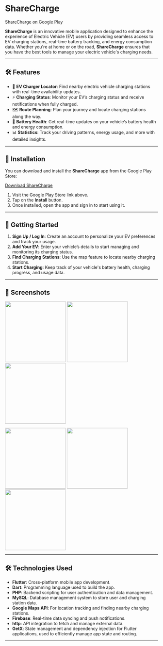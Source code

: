 # ShareCharge

[ShareCharge on Google Play](https://play.google.com/store/apps/details?id=com.winet.ev&hl=en_IN)

**ShareCharge** is an innovative mobile application designed to enhance the experience of Electric Vehicle (EV) users by providing seamless access to EV charging stations, real-time battery tracking, and energy consumption data. Whether you're at home or on the road, **ShareCharge** ensures that you have the best tools to manage your electric vehicle's charging needs.

---

## 🛠 Features

- 🚗 **EV Charger Locator**: Find nearby electric vehicle charging stations with real-time availability updates.
- ⚡ **Charging Status**: Monitor your EV’s charging status and receive notifications when fully charged.
- 🗺 **Route Planning**: Plan your journey and locate charging stations along the way.
- 🔋 **Battery Health**: Get real-time updates on your vehicle’s battery health and energy consumption.
- 📊 **Statistics**: Track your driving patterns, energy usage, and more with detailed insights.

---

## 🚀 Installation

You can download and install the **ShareCharge** app from the Google Play Store:

[Download ShareCharge](https://play.google.com/store/apps/details?id=com.winet.ev&hl=en_IN)

1. Visit the Google Play Store link above.
2. Tap on the **Install** button.
3. Once installed, open the app and sign in to start using it.

---

## 🏁 Getting Started

1. **Sign Up / Log In**: Create an account to personalize your EV preferences and track your usage.
2. **Add Your EV**: Enter your vehicle’s details to start managing and monitoring its charging status.
3. **Find Charging Stations**: Use the map feature to locate nearby charging stations.
4. **Start Charging**: Keep track of your vehicle's battery health, charging progress, and usage data.

---

## 📱 Screenshots
<p float="left">
  <img src="https://play-lh.googleusercontent.com/l3NOkjvQ5d1pylUigiKTrzmSzpI7dOsP2E_m4Pwyd4-jzjWG4mq-AXCzSA6H1i4viBtV=w526-h296-rw" width="200" />
  <img src="https://play-lh.googleusercontent.com/8iFF-qUC_Uynu-k6qTM3dweRIIDUXxOmfd3IpkW0tvwjG42jd9yQu80Lhi9JrhztnBGO=w526-h296-rw" width="200" />
  <img src="https://play-lh.googleusercontent.com/zUnJxK3lwkTGGo36FOhz89bQXppIFFedFi6VeKvw03gjfs4TXgJPbJu_r4lgiU6GDjo=w526-h296-rw" width="200" />
</p>
<p float="left">
  <img src="https://play-lh.googleusercontent.com/6Z5-_G89xMPwHgLZgAFSHJabqWJYrpMG7grLx2HNX5zp5MosM4JvsokYlKqMD4ipoOc=w526-h296-rw" width="200" />
  <img src="https://play-lh.googleusercontent.com/Hiav5BSDCIgCezhdUxUxS9jtH8jen3Husf2mCOLBXXch8lI7cTSPYSKgIU3tgcg2HSI=w526-h296-rw" width="200" />
  <img src="https://play-lh.googleusercontent.com/aLj9JisiUCjNG54YGfi9QX9B-amkVfuhYyEucTBhKP9KTP_c-EHYTGDT6MRdgxsTL2Y=w526-h296-rw" width="200" />
</p>

---

## 🛠 Technologies Used

- **Flutter**: Cross-platform mobile app development.
- **Dart**: Programming language used to build the app.
- **PHP**: Backend scripting for user authentication and data management.
- **MySQL**: Database management system to store user and charging station data.
- **Google Maps API**: For location tracking and finding nearby charging stations.
- **Firebase**: Real-time data syncing and push notifications.
- **http**: API integration to fetch and manage external data.
- **GetX**: State management and dependency injection for Flutter applications, used to efficiently manage app state and routing.

---
